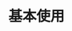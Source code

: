 # 基本使用

<effect-code cmp='basic-use-one'>
<template #code="slotProps">

@[code](@cmp/basic-use-one.vue)

</template>
</effect-code>


